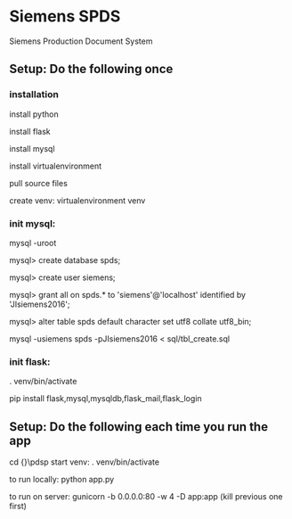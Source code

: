 # Siemens SPDS

Siemens Production Document System

## Setup: Do the following once

### installation

install python

install flask

install mysql

install virtualenvironment

pull source files

create venv: virtualenvironment venv

### init mysql:

mysql -uroot

mysql> create database spds;

mysql> create user siemens;

mysql> grant all on spds.* to 'siemens'@'localhost' identified by 'JIsiemens2016';

mysql> alter table spds default character set utf8 collate utf8_bin;

mysql -usiemens spds -pJIsiemens2016 < sql/tbl_create.sql

### init flask:

. venv/bin/activate

pip install flask,mysql,mysqldb,flask_mail,flask_login

## Setup: Do the following each time you run the app

cd {}\pdsp
start venv: . venv/bin/activate

to run locally: python app.py

to run on server: gunicorn -b 0.0.0.0:80 -w 4 -D app:app (kill previous one first)
